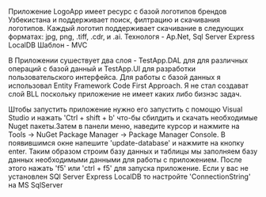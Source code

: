 Приложение LogoApp имеет ресурс с базой логотипов брендов Узбекистана и поддерживает поиск, филтрацию и скачивания логотипов. Каждый логотип поддерживает скачивание в следующих форматах: jpg, png, .tiff, .cdr, и .ai. 
Технологя - Ap.Net, Sql Server Express LocalDB
Шаблон - MVC

В Приложении сушествует два слоя - TestApp.DAL для для различных операций с базой данный и TestApp.UI для разработки пользовательского интерфейса. Для работы с базой данных я использовал Entity Framework Code First Approach. Я не стал создават слой BLL поскольку приложение не имеет каких либо бизнэс задач. 

Штобы запустить приложение нужно его запустить с помощю Visual Studio и нажать 'Ctrl + shift + b' что-бы сбилдить и скачать необходимые Nuget пакеты.Затем в панели меню, наведите курсор и нажмите на Tools -> NuGet Package Manager -> Package Manager Console. В появившимся окне напешите 'update-database' и нажмите на кнопку enter. Таким образом строим базу данных и таблицы мы заполняем базу данных необходимыми данными для работы с приложением. После этого нажать 'f5' или 'ctrl + f5' для запуска приложение. Если у вас не установлен SQl Server Express LocalDB то настройте 'ConnectionString' на MS SqlServer
